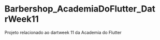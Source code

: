 # Barbershop_AcademiaDoFlutter_DatrWeek11
 Projeto relacionado ao dartweek 11 da Academia do Flutter
